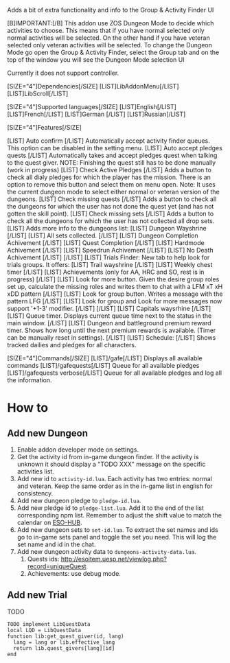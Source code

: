 Adds a bit of extra functionality and info to the Group & Activity Finder UI

[B]IMPORTANT:[/B] This addon use ZOS Dungeon Mode to decide which activities to choose. This means that if you have normal selected only normal activities will be selected. On the other hand if you have veteran selected only veteran activities will be selected. To change the Dungeon Mode go open the Group & Activity Finder, select the Group tab and on the top of the window you will see the Dungeon Mode selection UI

Currently it does not support controller.

[SIZE="4"]Dependencies[/SIZE]
[LIST]LibAddonMenu[/LIST]
[LIST]LibScroll[/LIST]

[SIZE="4"]Supported languages[/SIZE]
[LIST]English[/LIST]
[LIST]French[/LIST]
[LIST]German [/LIST]
[LIST]Russian[/LIST]

[SIZE="4"]Features[/SIZE]

[LIST]
Auto confirm
[/LIST]
Automatically accept activity finder queues. This option can be disabled in the setting menu.
[LIST]
Auto accept pledges quests
[/LIST]
Automatically takes and accept pledges quest when talking to the quest giver. NOTE: Finishing the quest still has to be done manually (work in progress)
[LIST]
Check Active Pledges
[/LIST]
Adds a button to check all dialy pledges for which the player has the mission. There is an option to remove this button and select them on menu open. Note: It uses the current dungeon mode to select either normal or veteran version of the dungeons.
[LIST]
Check missing quests
[/LIST]
Adds a button to check all the dungeons for which the user has not done the quest yet (and has not gotten the skill point).
[LIST]
Check missing sets
[/LIST]
Adds a button to check all the dungeons for which the user has not collected all drop sets.
[LIST]
Adds more info to the dungeons list:
[LIST]
Dungeon Wayshrine
[/LIST]
[LIST]
All sets collected.
[/LIST]
[LIST]
Dungeon Completion Achivement
[/LIST]
[LIST]
Quest Completion
[/LIST]
[LIST]
Hardmode Achivement
[/LIST]
[LIST]
Speedrun Achivement
[/LIST]
[LIST]
No Death Achivement
[/LIST]
[/LIST]
[LIST]
Trials Finder:
New tab to help look for trials groups. It offers:
[LIST]
Trail wayshrine
[/LIST]
[LIST]
Weekly chest timer
[/LIST]
[LIST]
Achievements (only for AA, HRC and SO, rest is in progress)
[/LIST]
[LIST]
Look for more button. Given the desire group roles set up, calculate the missing roles and writes them to chat with a LFM <trial> xT xH xDD pattern
[/LIST]
[LIST]
Look for group button. Writes a message with the pattern <rol> LFG <trial>
[/LIST]
[LIST]
Look for group and Look for more messages now support '+1-3' modifier.
[/LIST]
[/LIST]
[LIST]
Capitals waysrhine
[/LIST]
[LIST]
Queue timer. Displays current queue time next to the status in the main window.
[/LIST]
[LIST]
Dungeon and battleground premium reward timer. Shows how long until the next premium rewards is available. (Timer can be manually reset in settings).
[/LIST]
[LIST]
Schedule:
[/LIST]
Shows tracked dailies and pledges for all characters.

[SIZE="4"]Commands[/SIZE]
[LIST]/gafe[/LIST]
Displays all available commands
[LIST]/gafequests[/LIST]
Queue for all available pledges
[LIST]/gafequests verbose[/LIST]
Queue for all available pledges and log all the information.

# How to
## Add new Dungeon
1. Enable addon developer mode on settings.
2. Get the activity id from in-game dungeon finder. If the activity is unknown it should display a "TODO XXX" message on the specific activities list.
3. Add new id to `activity-id.lua`. Each activity has two entries: normal and veteran. Keep the same order as in the in-game list in english for consistency.
4. Add new dungeon pledge to `pledge-id.lua`.
5. Add new pledge id to `pledge-list.lua`. Add it to the end of the list corresponding npm list. Remember to adjust the shift value to match the calendar on [ESO-HUB](https://eso-hub.com/en/daily-undaunted-pledges).
6. Add new dungeon sets to `set-id.lua`. To extract the set names and ids go to in-game sets panel and toggle the set you need. This will log the set name and id in the chat.
7. Add new dungeon activity data to `dungeons-activity-data.lua`.
   1. Quests ids: http://esoitem.uesp.net/viewlog.php?record=uniqueQuest
   2. Achievements: use debug mode.

## Add new Trial
TODO

```
TODO implement LibQuestData
local LQD = LibQuestData
function lib:get_quest_giver(id, lang)
  lang = lang or lib.effective_lang
  return lib.quest_givers[lang][id]
end
```